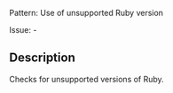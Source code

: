 Pattern: Use of unsupported Ruby version
 
Issue: -

## Description

Checks for unsupported versions of Ruby.
